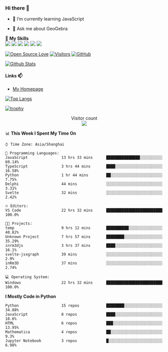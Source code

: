 ### Hi there 👋

<!--
**wuyudi/wuyudi** is a ✨ _special_ ✨ repository because its `README.md` (this file) appears on your GitHub profile.

Here are some ideas to get you started:

- 🔭 I’m currently working on ...
- 👯 I’m looking to collaborate on ...
- 🤔 I’m looking for help with ...

- 📫 How to reach me: ...
- 😄 Pronouns: ...
- ⚡ Fun fact: ...
-->

- 🌱 I’m currently learning JavaScript

- 💬 Ask me about GeoGebra

🌟 **My Skills**  
![](https://img.shields.io/badge/-Svelte-3e74a2?style=flat-square&logo=Svelte&logoColor=fff)
![](https://img.shields.io/badge/-TypeScript-3e74a2?style=flat-square&logo=TypeScript&logoColor=fff)
![](https://img.shields.io/badge/-JavaScript-3e74a2?style=flat-square&logo=JavaScript&logoColor=fff)
![](https://img.shields.io/badge/-Python-3e74a2?style=flat-square&logo=Python&logoColor=fff)
![](https://img.shields.io/badge/-Mathematica-3e74a2?style=flat-square&logo=Wolfram&logoColor=fff)
![](https://img.shields.io/badge/-C%2B%2B-3e74a2?style=flat-square&logo=C%2B%2B&logoColor=fff)

[![Open Source Love](https://badges.frapsoft.com/os/v1/open-source.svg?v=103)](https://github.com/wuyudi/)
[![Visitors](https://visitor-badge.glitch.me/badge?page_id=wuyudi.wuyudi)](https://github.com/wuyudi/)
[![GitHub](https://img.shields.io/github/followers/wuyudi.svg?lable=GitHub&style=social)](https://github.com/wuyudi/)

[![Github Stats](https://github-readme-stats.vercel.app/api?username=wuyudi&show_icons=true)](https://github.com/wuyudi/)

#### Links 📫

* [My Homepage](https://wuyudi.github.io/blog/)

[![Top Langs](https://github-readme-stats.vercel.app/api/top-langs/?username=wuyudi&hide=HTML,jupyter%20notebook&layout=compact)](https://github.com/wuyudi/github-readme-stats)

[![trophy](https://github-profile-trophy.vercel.app/?username=wuyudi&theme=onedark)](https://github.com/ryo-ma/github-profile-trophy)

<p align="center"> 
  Visitor count<br>
  <img src="https://profile-counter.glitch.me/wuyudi/count.svg" />
</p>

<!--START_SECTION:waka-->
📊 **This Week I Spent My Time On** 

```text
⌚︎ Time Zone: Asia/Shanghai

💬 Programming Languages: 
JavaScript               13 hrs 33 mins      ███████████████░░░░░░░░░░   60.14% 
TypeScript               3 hrs 44 mins       ████░░░░░░░░░░░░░░░░░░░░░   16.58% 
Python                   1 hr 44 mins        ██░░░░░░░░░░░░░░░░░░░░░░░   7.75% 
Delphi                   44 mins             ░░░░░░░░░░░░░░░░░░░░░░░░░   3.31% 
Svelte                   32 mins             ░░░░░░░░░░░░░░░░░░░░░░░░░   2.42%

🔥 Editors: 
VS Code                  22 hrs 32 mins      █████████████████████████   100.0%

🐱‍💻 Projects: 
temp                     9 hrs 12 mins       ██████████░░░░░░░░░░░░░░░   40.82% 
Unknown Project          7 hrs 57 mins       ████████░░░░░░░░░░░░░░░░░   35.29% 
inrm3djs                 3 hrs 37 mins       ████░░░░░░░░░░░░░░░░░░░░░   16.1% 
svelte-jsxgraph          39 mins             ░░░░░░░░░░░░░░░░░░░░░░░░░   2.9% 
inRm3D                   37 mins             ░░░░░░░░░░░░░░░░░░░░░░░░░   2.74%

💻 Operating System: 
Windows                  22 hrs 32 mins      █████████████████████████   100.0%

```

**I Mostly Code in Python** 

```text
Python                   15 repos            ████████░░░░░░░░░░░░░░░░░   34.88% 
JavaScript               8 repos             ████░░░░░░░░░░░░░░░░░░░░░   18.6% 
HTML                     6 repos             ███░░░░░░░░░░░░░░░░░░░░░░   13.95% 
Mathematica              4 repos             ██░░░░░░░░░░░░░░░░░░░░░░░   9.3% 
Jupyter Notebook         3 repos             █░░░░░░░░░░░░░░░░░░░░░░░░   6.98%

```



<!--END_SECTION:waka-->
